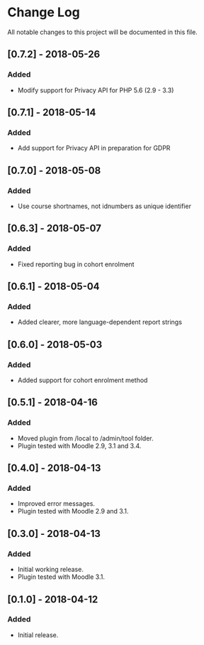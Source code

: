 # Change Log
All notable changes to this project will be documented in this file.

## [0.7.2] - 2018-05-26
### Added
- Modify support for Privacy API for PHP 5.6 (2.9 - 3.3)

## [0.7.1] - 2018-05-14
### Added
- Add support for Privacy API in preparation for GDPR

## [0.7.0] - 2018-05-08
### Added
- Use course shortnames, not idnumbers as unique identifier

## [0.6.3] - 2018-05-07
### Added
- Fixed reporting bug in cohort enrolment

## [0.6.1] - 2018-05-04
### Added
- Added clearer, more language-dependent report strings

## [0.6.0] - 2018-05-03
### Added
- Added support for cohort enrolment method

## [0.5.1] - 2018-04-16
### Added
- Moved plugin from /local to /admin/tool folder.
- Plugin tested with Moodle 2.9, 3.1 and 3.4.

## [0.4.0] - 2018-04-13
### Added
- Improved error messages.
- Plugin tested with Moodle 2.9 and 3.1.

## [0.3.0] - 2018-04-13
### Added
- Initial working release.
- Plugin tested with Moodle 3.1.

## [0.1.0] - 2018-04-12
### Added
- Initial release.
